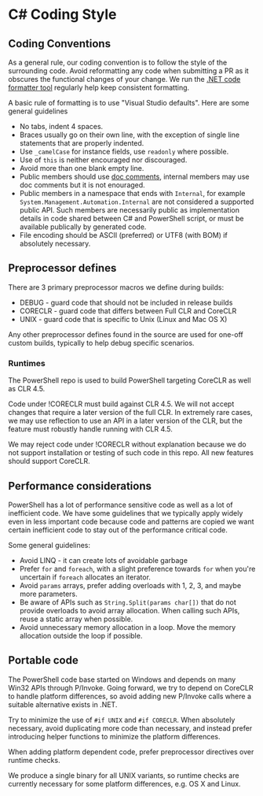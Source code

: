 
# C# Coding Style

## Coding Conventions

As a general rule, our coding convention is to follow the style of the surrounding code.
Avoid reformatting any code when submitting a PR as it obscures the functional changes of your change.
We run the [.NET code formatter tool](https://github.com/dotnet/codeformatter) regularly help keep consistent formatting.

A basic rule of formatting is to use "Visual Studio defaults".
Here are some general guidelines

* No tabs, indent 4 spaces.
* Braces usually go on their own line,
  with the exception of single line statements that are properly indented.
* Use `_camelCase` for instance fields,
  use `readonly` where possible.
* Use of `this` is neither encouraged nor discouraged.
* Avoid more than one blank empty line.
* Public members should use [doc comments](https://msdn.microsoft.com/en-us/library/b2s063f7.aspx),
  internal members may use doc comments but it is not enouraged.
* Public members in a namespace that ends with `Internal`,
  for example `System.Management.Automation.Internal` are not considered a supported public API.
  Such members are necessarily public as implementation details in code shared between C# and PowerShell script,
  or must be available publically by generated code.
* File encoding should be ASCII (preferred)
  or UTF8 (with BOM) if absolutely necessary.

## Preprocessor defines

There are 3 primary preprocessor macros we define during builds:

* DEBUG - guard code that should not be included in release builds
* CORECLR - guard code that differs between Full CLR and CoreCLR
* UNIX - guard code that is specific to Unix (Linux and Mac OS X)

Any other preprocessor defines found in the source are used for one-off custom builds,
typically to help debug specific scenarios.

### Runtimes

The PowerShell repo is used to build PowerShell targeting CoreCLR as well as CLR 4.5.

Code under !CORECLR must build against CLR 4.5.
We will not accept changes that require a later version of the full CLR.
In extremely rare cases, we may use reflection to use an API in a later version of the CLR,
but the feature must robustly handle running with CLR 4.5.

We may reject code under !CORECLR without explanation because
we do not support installation or testing of such code in this repo.
All new features should support CoreCLR.

## Performance considerations

PowerShell has a lot of performance sensitive code as well as a lot of inefficient code.
We have some guidelines that we typically apply widely even in less important code
because code and patterns are copied we want certain inefficient code to stay out of the performance critical code.

Some general guidelines:

* Avoid LINQ - it can create lots of avoidable garbage
* Prefer `for` and `foreach`,
  with a slight preference towards `for` when you're uncertain if `foreach` allocates an iterator.
* Avoid `params` arrays, prefer adding overloads with 1, 2, 3, and maybe more parameters.
* Be aware of APIs such as `String.Split(params char[])` that do not provide overloads to avoid array allocation.
  When calling such APIs, reuse a static array when possible.
* Avoid unnecessary memory allocation in a loop.
  Move the memory allocation outside the loop if possible.

## Portable code

The PowerShell code base started on Windows and depends on many Win32 APIs through P/Invoke.
Going forward, we try to depend on CoreCLR to handle platform differences,
so avoid adding new P/Invoke calls where a suitable alternative exists in .NET.

Try to minimize the use of `#if UNIX` and `#if CORECLR`.
When absolutely necessary, avoid duplicating more code than necessary,
and instead prefer introducing helper functions to minimize the platform differences.

When adding platform dependent code, prefer preprocessor directives
over runtime checks.

We produce a single binary for all UNIX variants,
so runtime checks are currently necessary for some platform differences, e.g. OS X and Linux.
